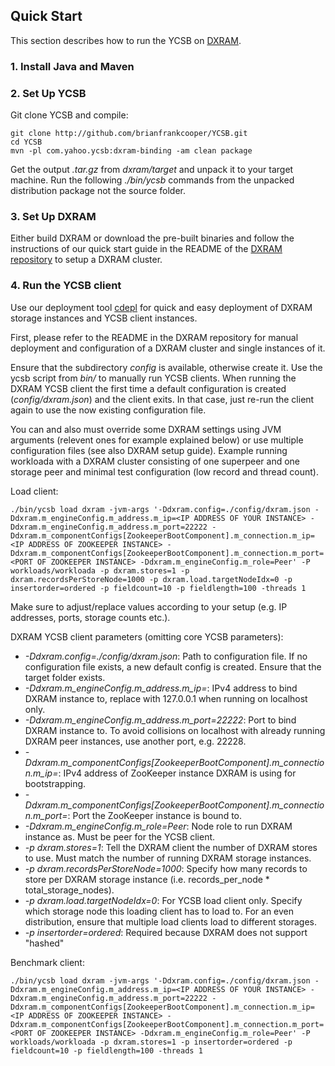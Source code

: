 <!--
Copyright (c) 2015 - 2016 YCSB contributors. All rights reserved.

Licensed under the Apache License, Version 2.0 (the "License"); you
may not use this file except in compliance with the License. You
may obtain a copy of the License at

http://www.apache.org/licenses/LICENSE-2.0

Unless required by applicable law or agreed to in writing, software
distributed under the License is distributed on an "AS IS" BASIS,
WITHOUT WARRANTIES OR CONDITIONS OF ANY KIND, either express or
implied. See the License for the specific language governing
permissions and limitations under the License. See accompanying
LICENSE file.
-->

## Quick Start

This section describes how to run the YCSB on [DXRAM](https://github.com/hhu-bsinfo/dxram).

### 1. Install Java and Maven

### 2. Set Up YCSB

Git clone YCSB and compile:

    git clone http://github.com/brianfrankcooper/YCSB.git
    cd YCSB
    mvn -pl com.yahoo.ycsb:dxram-binding -am clean package

Get the output *.tar.gz* from *dxram/target* and unpack it to your target machine. Run the following *./bin/ycsb* commands from the unpacked distribution package not the source folder.

### 3. Set Up DXRAM

Either build DXRAM or download the pre-built binaries and follow the instructions of our quick start guide in the README of the [DXRAM repository](https://github.com/hhu-bsinfo/dxram) to setup a DXRAM cluster.

### 4. Run the YCSB client

Use our deployment tool [cdepl](https://github.com/hhu-bsinfo/cdepl) for quick and easy deployment of DXRAM storage instances and YCSB client instances.

First, please refer to the README in the DXRAM repository for manual deployment and configuration of a DXRAM cluster and single instances of it.

Ensure that the subdirectory *config* is available, otherwise create it. Use the ycsb script from *bin/* to manually run YCSB clients.
When running the DXRAM YCSB client the first time a default configuration is created (*config/dxram.json*) and the client exits.
In that case, just re-run the client again to use the now existing configuration file.

You can and also must override some DXRAM settings using JVM arguments (relevent ones for example explained below) or use multiple configuration files (see also DXRAM setup guide).
Example running workloada with a DXRAM cluster consisting of one superpeer and one storage peer and minimal test configuration (low record and thread count).

Load client:
```
./bin/ycsb load dxram -jvm-args '-Ddxram.config=./config/dxram.json -Ddxram.m_engineConfig.m_address.m_ip=<IP ADDRESS OF YOUR INSTANCE> -Ddxram.m_engineConfig.m_address.m_port=22222 -Ddxram.m_componentConfigs[ZookeeperBootComponent].m_connection.m_ip=<IP ADDRESS OF ZOOKEEPER INSTANCE> -Ddxram.m_componentConfigs[ZookeeperBootComponent].m_connection.m_port=<PORT OF ZOOKEEPER INSTANCE> -Ddxram.m_engineConfig.m_role=Peer' -P workloads/workloada -p dxram.stores=1 -p dxram.recordsPerStoreNode=1000 -p dxram.load.targetNodeIdx=0 -p insertorder=ordered -p fieldcount=10 -p fieldlength=100 -threads 1
```

Make sure to adjust/replace values according to your setup (e.g. IP addresses, ports, storage counts etc.).

DXRAM YCSB client parameters (omitting core YCSB parameters):
* *-Ddxram.config=./config/dxram.json*: Path to configuration file. If no configuration file exists, a new default config is created. Ensure that the target folder exists.
* *-Ddxram.m_engineConfig.m_address.m_ip=<IP ADDRESS OF YOUR INSTANCE>*: IPv4 address to bind DXRAM instance to, replace with 127.0.0.1 when running on localhost only.
* *-Ddxram.m_engineConfig.m_address.m_port=22222*: Port to bind DXRAM instance to. To avoid collisions on localhost with already running DXRAM peer instances, use another port, e.g. 22228.
* *-Ddxram.m_componentConfigs[ZookeeperBootComponent].m_connection.m_ip=<IP ADDRESS OF ZOOKEEPER INSTANCE>*: IPv4 address of ZooKeeper instance DXRAM is using for bootstrapping.
* *-Ddxram.m_componentConfigs[ZookeeperBootComponent].m_connection.m_port=<PORT OF ZOOKEEPER INSTANCE>*: Port the ZooKeeper instance is bound to.
* *-Ddxram.m_engineConfig.m_role=Peer*: Node role to run DXRAM instance as. Must be peer for the YCSB client.
* *-p dxram.stores=1*: Tell the DXRAM client the number of DXRAM stores to use. Must match the number of running DXRAM storage instances.
* *-p dxram.recordsPerStoreNode=1000*: Specify how many records to store per DXRAM storage instance (i.e. records_per_node * total_storage_nodes).
* *-p dxram.load.targetNodeIdx=0*: For YCSB load client only. Specify which storage node this loading client has to load to. For an even distribution, ensure that multiple load clients load to different storages.
* *-p insertorder=ordered*: Required because DXRAM does not support "hashed"

Benchmark client:
```
./bin/ycsb load dxram -jvm-args '-Ddxram.config=./config/dxram.json -Ddxram.m_engineConfig.m_address.m_ip=<IP ADDRESS OF YOUR INSTANCE> -Ddxram.m_engineConfig.m_address.m_port=22222 -Ddxram.m_componentConfigs[ZookeeperBootComponent].m_connection.m_ip=<IP ADDRESS OF ZOOKEEPER INSTANCE> -Ddxram.m_componentConfigs[ZookeeperBootComponent].m_connection.m_port=<PORT OF ZOOKEEPER INSTANCE> -Ddxram.m_engineConfig.m_role=Peer' -P workloads/workloada -p dxram.stores=1 -p insertorder=ordered -p fieldcount=10 -p fieldlength=100 -threads 1
```
